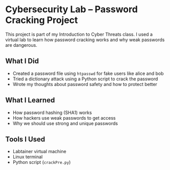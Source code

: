 # Cybersecurity Lab – Password Cracking Project

This project is part of my Introduction to Cyber Threats class. I used a virtual lab to learn how password cracking works and why weak passwords are dangerous.

## What I Did

- Created a password file using `htpasswd` for fake users like alice and bob
- Tried a dictionary attack using a Python script to crack the password
- Wrote my thoughts about password safety and how to protect better

## What I Learned

- How password hashing (SHA1) works
- How hackers use weak passwords to get access
- Why we should use strong and unique passwords

## Tools I Used

- Labtainer virtual machine
- Linux terminal
- Python script (`crackPre.py`)
